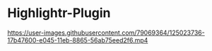 # Highlightr-Plugin

https://user-images.githubusercontent.com/79069364/125023736-17b47600-e045-11eb-8865-56ab75eed2f6.mp4


